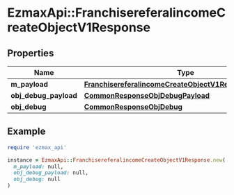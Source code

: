 # EzmaxApi::FranchisereferalincomeCreateObjectV1Response

## Properties

| Name | Type | Description | Notes |
| ---- | ---- | ----------- | ----- |
| **m_payload** | [**FranchisereferalincomeCreateObjectV1ResponseMPayload**](FranchisereferalincomeCreateObjectV1ResponseMPayload.md) |  |  |
| **obj_debug_payload** | [**CommonResponseObjDebugPayload**](CommonResponseObjDebugPayload.md) |  | [optional] |
| **obj_debug** | [**CommonResponseObjDebug**](CommonResponseObjDebug.md) |  | [optional] |

## Example

```ruby
require 'ezmax_api'

instance = EzmaxApi::FranchisereferalincomeCreateObjectV1Response.new(
  m_payload: null,
  obj_debug_payload: null,
  obj_debug: null
)
```

